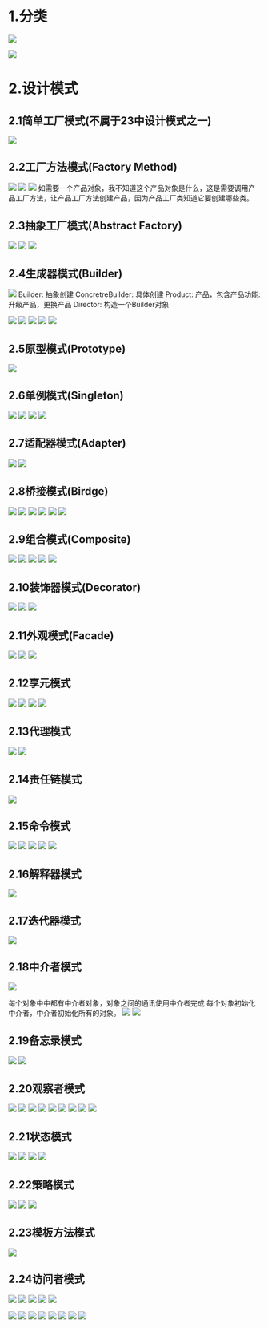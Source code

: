 
# 1.分类

![](../pic/2023-05-14-15-02-26.png)

![](../pic/2023-05-14-09-37-34.png)

# 2.设计模式

## 2.1简单工厂模式(不属于23中设计模式之一)

![](../pic/2023-05-14-09-47-02.png)

## 2.2工厂方法模式(Factory Method)

![](../pic/2023-05-14-09-53-44.png)
![](../pic/2023-05-14-09-59-08.png)
![](../pic/2023-05-14-10-02-51.png)
如需要一个产品对象，我不知道这个产品对象是什么，这是需要调用产品工厂方法，让产品工厂方法创建产品，因为产品工厂类知道它要创建哪些类。


## 2.3抽象工厂模式(Abstract Factory)

![](../pic/2023-05-14-10-08-04.png)
![](../pic/2023-05-14-10-17-32.png)
![](../pic/2023-05-14-10-18-29.png)

## 2.4生成器模式(Builder)

![](../pic/2023-05-14-10-22-50.png)
Builder: 抽象创建
ConcretreBuilder: 具体创建
Product: 产品，包含产品功能: 升级产品，更换产品
Director: 构造一个Builder对象

![](../pic/2023-05-14-10-28-32.png)
![](../pic/2023-05-14-10-31-51.png)
![](../pic/2023-05-14-10-32-52.png)
![](../pic/2023-05-14-10-35-13.png)
![](../pic/2023-05-14-10-37-49.png)

## 2.5原型模式(Prototype)

![](../pic/2023-05-14-10-42-41.png)

## 2.6单例模式(Singleton)

![](../pic/2023-05-14-10-44-44.png)
![](../pic/2023-05-14-10-45-38.png)
![](../pic/2023-05-14-10-46-00.png)
![](../pic/2023-05-14-10-47-29.png)

## 2.7适配器模式(Adapter)

![](../pic/2023-05-14-10-59-15.png)
![](../pic/2023-05-14-10-59-33.png)

## 2.8桥接模式(Birdge)

![](../pic/2023-05-14-11-17-24.png)
![](../pic/2023-05-14-11-29-02.png)
![](../pic/2023-05-14-11-31-59.png)
![](../pic/2023-05-14-11-31-37.png)
![](../pic/2023-05-14-11-32-57.png)
![](../pic/2023-05-14-11-34-27.png)

## 2.9组合模式(Composite)

![](../pic/2023-05-14-11-41-28.png)
![](../pic/2023-05-14-12-03-18.png)
![](../pic/2023-05-14-12-04-15.png)
![](../pic/2023-05-14-12-05-56.png)
![](../pic/2023-05-14-12-07-40.png)

## 2.10装饰器模式(Decorator)

![](../pic/2023-05-14-12-13-48.png)
![](../pic/2023-05-14-12-14-29.png)
![](../pic/2023-05-14-12-17-36.png)

## 2.11外观模式(Facade)

![](../pic/2023-05-14-12-22-33.png)
![](../pic/2023-05-14-12-24-25.png)
![](../pic/2023-05-14-12-24-54.png)

## 2.12享元模式

![](../pic/2023-05-14-12-26-14.png)
![](../pic/2023-05-14-13-31-31.png)
![](../pic/2023-05-14-13-34-25.png)
![](../pic/2023-05-14-13-38-52.png)

## 2.13代理模式

![](../pic/2023-05-14-13-41-24.png)
![](../pic/2023-05-14-13-43-23.png)

## 2.14责任链模式

![](../pic/2023-05-14-13-43-58.png)

## 2.15命令模式

![](../pic/2023-05-14-13-51-19.png)
![](../pic/2023-05-14-13-52-08.png)
![](../pic/2023-05-14-13-52-50.png)
![](../pic/2023-05-14-13-55-56.png)
![](../pic/2023-05-14-13-57-49.png)

## 2.16解释器模式

![](../pic/2023-05-14-13-58-29.png)

## 2.17迭代器模式

![](../pic/2023-05-14-13-58-51.png)

## 2.18中介者模式

![](../pic/2023-05-14-13-59-48.png)

每个对象中中都有中介者对象，对象之间的通讯使用中介者完成
每个对象初始化中介者，中介者初始化所有的对象。
![](../pic/2023-05-14-14-14-30.png)
![](../pic/2023-05-14-14-15-22.png)

## 2.19备忘录模式

![](../pic/2023-05-14-14-16-00.png)
![](../pic/2023-05-14-14-20-28.png)

## 2.20观察者模式

![](../pic/2023-05-14-14-21-10.png)
![](../pic/2023-05-14-14-21-52.png)
![](../pic/2023-05-14-14-27-37.png)
![](../pic/2023-05-14-14-37-25.png)
![](../pic/2023-05-14-14-38-44.png)
![](../pic/2023-05-14-14-39-38.png)
![](../pic/2023-05-14-14-40-24.png)
![](../pic/2023-05-14-14-41-29.png)
![](../pic/2023-05-14-14-43-33.png)

## 2.21状态模式

![](../pic/2023-05-14-14-47-45.png)
![](../pic/2023-05-14-14-54-21.png)
![](../pic/2023-05-14-14-59-10.png)
![](../pic/2023-05-14-15-02-58.png)

## 2.22策略模式

![](../pic/2023-05-14-15-03-23.png)
![](../pic/2023-05-14-15-06-28.png)
![](../pic/2023-05-14-15-08-26.png)

## 2.23模板方法模式

![](../pic/2023-05-14-15-12-17.png)

## 2.24访问者模式

![](../pic/2023-05-14-15-14-07.png)
![](../pic/2023-05-14-15-31-23.png)
![](../pic/2023-05-14-15-49-06.png)
![](../pic/2023-05-14-15-56-25.png)
![](../pic/2023-05-14-16-16-47.png)

![](../pic/2023-05-14-16-19-15.png)
![](../pic/2023-05-14-16-19-41.png)
![](../pic/2023-05-14-16-20-33.png)
![](../pic/2023-05-14-16-22-40.png)
![](../pic/2023-05-14-16-27-46.png)
![](../pic/2023-05-14-16-29-27.png)
![](../pic/2023-05-14-16-33-07.png)
![](../pic/2023-05-14-16-34-08.png)